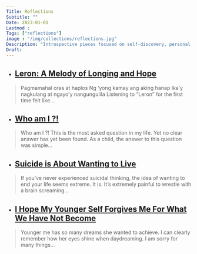 ```yaml
---
Title: Reflections
Subtitle: ""
Date: 2023-01-01
Lastmod : 
Tags: ["reflections"]
image : "/img/collections/reflections.jpg"
Description: "Introspective pieces focused on self-discovery, personal growth, and meaningful moments of realization, helping us understand ourselves and the world better."
Draft: 
---
```


- ## [Leron: A Melody of Longing and Hope](http://localhost:1313/post/leron/)

> Pagmamahal oras at haplos
Ng ‘yong kamay ang aking hanap
Ika’y nagkulang at ngayo’y nangungulila
Listening to “Leron” for the first time felt like...

- ## [Who am I ?!](http://localhost:1313/post/whoami/)

> Who am I ?! This is the most asked question in my life. Yet no clear answer has yet been found.
As a child, the answer to this question was simple...

- ## [Suicide is About Wanting to Live](http://localhost:1313/post/suicide/)

> If you’ve never experienced suicidal thinking, the idea of wanting to end your life seems extreme. It is. It’s extremely painful to wrestle with a brain screaming...

- ## [I Hope My Younger Self Forgives Me For What We Have Not Become](http://localhost:1313/post/myyoungerself/)

> Younger me has so many dreams she wanted to achieve. I can clearly remember how her eyes shine when daydreaming. I am sorry for many things...
